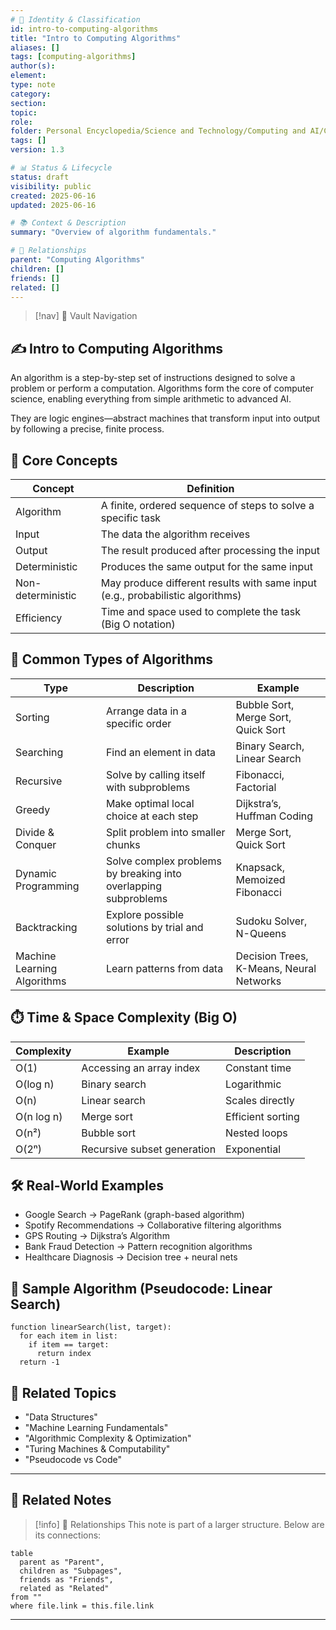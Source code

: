 ```yaml
---
# 📄 Identity & Classification
id: intro-to-computing-algorithms
title: "Intro to Computing Algorithms"
aliases: []
tags: [computing-algorithms]
author(s):
element:
type: note
category:
section:
topic:
role:
folder: Personal Encyclopedia/Science and Technology/Computing and AI/Computing Algorithms
tags: []
version: 1.3

# 📊 Status & Lifecycle
status: draft
visibility: public
created: 2025-06-16
updated: 2025-06-16

# 📚 Context & Description
summary: "Overview of algorithm fundamentals."

# 🧱 Relationships
parent: "Computing Algorithms"
children: []
friends: []
related: []
---
```


> [!nav] 🧱 Vault Navigation
<!-- Relative Nav Bars -->
<!-- Notes -->
<!-- Learnings -->
<!-- Libraries -->
<!-- System -->

## ✍️ Intro to Computing Algorithms

An algorithm is a step-by-step set of instructions designed to solve a problem or perform a computation. Algorithms form the core of computer science, enabling everything from simple arithmetic to advanced AI.

They are logic engines—abstract machines that transform input into output by following a precise, finite process.

## 🧠 Core Concepts
| Concept | Definition |
| --- | --- |
| Algorithm | A finite, ordered sequence of steps to solve a specific task |
| Input | The data the algorithm receives |
| Output | The result produced after processing the input |
| Deterministic | Produces the same output for the same input |
| Non-deterministic | May produce different results with same input (e.g., probabilistic algorithms) |
| Efficiency | Time and space used to complete the task (Big O notation) |

## 🔢 Common Types of Algorithms
| Type | Description | Example |
| --- | --- | --- |
| Sorting | Arrange data in a specific order | Bubble Sort, Merge Sort, Quick Sort |
| Searching | Find an element in data | Binary Search, Linear Search |
| Recursive | Solve by calling itself with subproblems | Fibonacci, Factorial |
| Greedy | Make optimal local choice at each step | Dijkstra’s, Huffman Coding |
| Divide & Conquer | Split problem into smaller chunks | Merge Sort, Quick Sort |
| Dynamic Programming | Solve complex problems by breaking into overlapping subproblems | Knapsack, Memoized Fibonacci |
| Backtracking | Explore possible solutions by trial and error | Sudoku Solver, N-Queens |
| Machine Learning Algorithms | Learn patterns from data | Decision Trees, K-Means, Neural Networks |

## ⏱️ Time & Space Complexity (Big O)
| Complexity | Example | Description |
| --- | --- | --- |
| O(1) | Accessing an array index | Constant time |
| O(log n) | Binary search | Logarithmic |
| O(n) | Linear search | Scales directly |
| O(n log n) | Merge sort | Efficient sorting |
| O(n²) | Bubble sort | Nested loops |
| O(2ⁿ) | Recursive subset generation | Exponential |

## 🛠️ Real-World Examples
- Google Search → PageRank (graph-based algorithm)
- Spotify Recommendations → Collaborative filtering algorithms
- GPS Routing → Dijkstra’s Algorithm
- Bank Fraud Detection → Pattern recognition algorithms
- Healthcare Diagnosis → Decision tree + neural nets

## 🧪 Sample Algorithm (Pseudocode: Linear Search)
```text
function linearSearch(list, target):
  for each item in list:
    if item == target:
      return index
  return -1
```

## 🧭 Related Topics
- "Data Structures"
- "Machine Learning Fundamentals"
- "Algorithmic Complexity & Optimization"
- "Turing Machines & Computability"
- "Pseudocode vs Code"

---

## 🔗 Related Notes

> [!info] 🧠 Relationships
> This note is part of a larger structure. Below are its connections:

```dataview
table
  parent as "Parent",
  children as "Subpages",
  friends as "Friends",
  related as "Related"
from ""
where file.link = this.file.link
```

---
